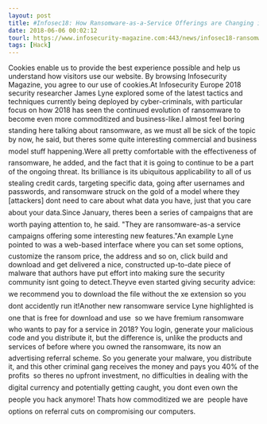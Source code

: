 ```yaml
---
layout: post
title: #Infosec18: How Ransomware-as-a-Service Offerings are Changing in 2018
date: 2018-06-06 00:02:12
tourl: https://www.infosecurity-magazine.com:443/news/infosec18-ransomwareasaservice-2018/
tags: [Hack]
---
```

Cookies enable us to provide the best experience possible and help us understand how visitors use our website. By browsing Infosecurity Magazine, you agree to our use of cookies.At Infosecurity Europe 2018 security researcher James Lyne explored some of the latest tactics and techniques currently being deployed by cyber-criminals, with particular focus on how 2018 has seen the continued evolution of ransomware to become even more commoditized and business-like.I almost feel boring standing here talking about ransomware, as we must all be sick of the topic by now, he said, but theres some quite interesting commercial and business model stuff happening.Were all pretty comfortable with the effectiveness of ransomware, he added, and the fact that it is going to continue to be a part of the ongoing threat. Its brilliance is its ubiquitous applicability to all of us  stealing credit cards, targeting specific data, going after usernames and passwords, and ransomware struck on the gold of a model where they [attackers] dont need to care about what data you have, just that you care about your data.Since January, theres been a series of campaigns that are worth paying attention to, he said. "They are ransomware-as-a service campaigns offering some interesting new features."An example Lyne pointed to was a web-based interface where you can set some options, customize the ransom price, the address and so on, click build and download and get delivered a nice, constructed up-to-date piece of malware that authors have put effort into making sure the security community isnt going to detect.Theyve even started giving security advice: we recommend you to download the file without the xe extension so you dont accidently run it!Another new ransomware service Lyne highlighted is one that is free for download and use  so we have fremium ransomware  who wants to pay for a service in 2018? You login, generate your malicious code and you distribute it, but the difference is, unlike the products and services of before where you owned the ransomware, its now an advertising referral scheme. So you generate your malware, you distribute it, and this other criminal gang receives the money and pays you 40% of the profits  so theres no upfront investment, no difficulties in dealing with the digital currency and potentially getting caught, you dont even own the people you hack anymore! Thats how commoditized we are  people have options on referral cuts on compromising our computers.